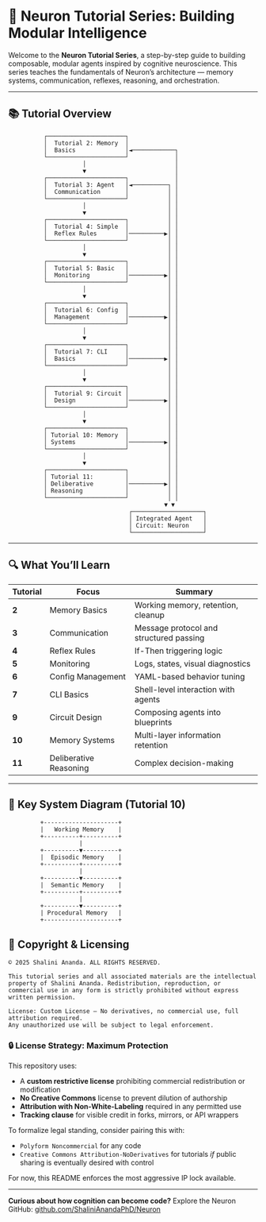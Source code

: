 # 🧠 Neuron Tutorial Series: Building Modular Intelligence

Welcome to the **Neuron Tutorial Series**, a step-by-step guide to building composable, modular agents inspired by cognitive neuroscience. This series teaches the fundamentals of Neuron’s architecture — memory systems, communication, reflexes, reasoning, and orchestration.

---

## 📚 Tutorial Overview

```plaintext
          ┌──────────────────────┐
          │  Tutorial 2: Memory  │
          │  Basics              │◄────────────┐
          └──────────────────────┘             │
                     │                         │
                     ▼                         │
          ┌──────────────────────┐             │
          │  Tutorial 3: Agent   │◄──────────┐ │
          │  Communication       │           │ │
          └──────────────────────┘           │ │
                     │                       │ │
                     ▼                       │ │
          ┌──────────────────────┐           │ │
          │  Tutorial 4: Simple  │           │ │
          │  Reflex Rules        │──────────▶│ │
          └──────────────────────┘           │ │
                     │                       │ │
                     ▼                       │ │
          ┌──────────────────────┐           │ │
          │  Tutorial 5: Basic   │           │ │
          │  Monitoring          │──────────▶│ │
          └──────────────────────┘           │ │
                     │                       │ │
                     ▼                       │ │
          ┌──────────────────────┐           │ │
          │  Tutorial 6: Config  │           │ │
          │  Management          │──────────▶│ │
          └──────────────────────┘           │ │
                     │                       │ │
                     ▼                       │ │
          ┌──────────────────────┐           │ │
          │  Tutorial 7: CLI     │           │ │
          │  Basics              │──────────▶│ │
          └──────────────────────┘           │ │
                     │                       │ │
                     ▼                       │ │
          ┌──────────────────────┐           │ │
          │  Tutorial 9: Circuit │           │ │
          │  Design              │──────────▶│ │
          └──────────────────────┘           │ │
                     │                       │ │
                     ▼                       │ │
          ┌──────────────────────┐           │ │
          │ Tutorial 10: Memory  │           │ │
          │ Systems              │──────────▶│ │
          └──────────────────────┘           │ │
                     │                       │ │
                     ▼                       │ │
          ┌──────────────────────┐           │ │
          │ Tutorial 11:         │           │ │
          │ Deliberative         │──────────▶│ │
          │ Reasoning            │           │ │
          └──────────────────────┘           │ │
                                            ▼ ▼
                                  ┌────────────────────┐
                                  │ Integrated Agent   │
                                  │ Circuit: Neuron    │
                                  └────────────────────┘
```

---

## 🔍 What You’ll Learn

| Tutorial | Focus | Summary |
|----------|-------|---------|
| **2**    | Memory Basics | Working memory, retention, cleanup |
| **3**    | Communication | Message protocol and structured passing |
| **4**    | Reflex Rules | If-Then triggering logic |
| **5**    | Monitoring | Logs, states, visual diagnostics |
| **6**    | Config Management | YAML-based behavior tuning |
| **7**    | CLI Basics | Shell-level interaction with agents |
| **9**    | Circuit Design | Composing agents into blueprints |
| **10**   | Memory Systems | Multi-layer information retention |
| **11**   | Deliberative Reasoning | Complex decision-making |

---

## 🧠 Key System Diagram (Tutorial 10)

```plaintext
         +---------------------+
         |   Working Memory    |
         +----------+----------+
                    |
         +----------▼----------+
         |  Episodic Memory    |
         +----------+----------+
                    |
         +----------▼----------+
         |  Semantic Memory    |
         +----------+----------+
                    |
         +----------▼----------+
         | Procedural Memory   |
         +---------------------+
```

## 🔐 Copyright & Licensing

```
© 2025 Shalini Ananda. ALL RIGHTS RESERVED.

This tutorial series and all associated materials are the intellectual property of Shalini Ananda. Redistribution, reproduction, or commercial use in any form is strictly prohibited without express written permission.

License: Custom License — No derivatives, no commercial use, full attribution required.
Any unauthorized use will be subject to legal enforcement.
```

### 🔒 License Strategy: Maximum Protection

This repository uses:
- A **custom restrictive license** prohibiting commercial redistribution or modification
- **No Creative Commons** license to prevent dilution of authorship
- **Attribution with Non-White-Labeling** required in any permitted use
- **Tracking clause** for visible credit in forks, mirrors, or API wrappers

To formalize legal standing, consider pairing this with:
- `Polyform Noncommercial` for any code
- `Creative Commons Attribution-NoDerivatives` for tutorials *if* public sharing is eventually desired with control

For now, this README enforces the most aggressive IP lock available.

---

**Curious about how cognition can become code?** Explore the Neuron GitHub: [github.com/ShaliniAnandaPhD/Neuron](https://github.com/ShaliniAnandaPhD/Neuron)

